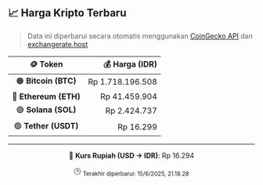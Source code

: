 

<!-- HARGA_KRIPTO -->
## 📈 Harga Kripto Terbaru

> Data ini diperbarui secara otomatis menggunakan [CoinGecko API](https://www.coingecko.com/) dan [exchangerate.host](https://exchangerate.host/)

<div align="center">

| 🪙 Token | 💰 Harga (IDR) |
|:------:|---------------:|
| 🟠 **Bitcoin (BTC)**   | Rp 1.718.196.508 |
| 🔵 **Ethereum (ETH)**  | Rp 41.459.904 |
| 🟣 **Solana (SOL)**    | Rp 2.424.737 |
| 🟢 **Tether (USDT)**   | Rp 16.299 |

---

💱 **Kurs Rupiah (USD → IDR)**: Rp 16.294

🕒 <sub>Terakhir diperbarui: 15/6/2025, 21.18.28</sub>

</div>
<!-- /HARGA_KRIPTO -->